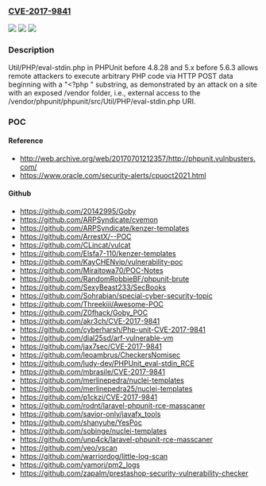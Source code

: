 ### [CVE-2017-9841](https://cve.mitre.org/cgi-bin/cvename.cgi?name=CVE-2017-9841)
![](https://img.shields.io/static/v1?label=Product&message=n%2Fa&color=blue)
![](https://img.shields.io/static/v1?label=Version&message=n%2Fa&color=blue)
![](https://img.shields.io/static/v1?label=Vulnerability&message=n%2Fa&color=brighgreen)

### Description

Util/PHP/eval-stdin.php in PHPUnit before 4.8.28 and 5.x before 5.6.3 allows remote attackers to execute arbitrary PHP code via HTTP POST data beginning with a "<?php " substring, as demonstrated by an attack on a site with an exposed /vendor folder, i.e., external access to the /vendor/phpunit/phpunit/src/Util/PHP/eval-stdin.php URI.

### POC

#### Reference
- http://web.archive.org/web/20170701212357/http://phpunit.vulnbusters.com/
- https://www.oracle.com/security-alerts/cpuoct2021.html

#### Github
- https://github.com/20142995/Goby
- https://github.com/ARPSyndicate/cvemon
- https://github.com/ARPSyndicate/kenzer-templates
- https://github.com/ArrestX/--POC
- https://github.com/CLincat/vulcat
- https://github.com/Elsfa7-110/kenzer-templates
- https://github.com/KayCHENvip/vulnerability-poc
- https://github.com/Miraitowa70/POC-Notes
- https://github.com/RandomRobbieBF/phpunit-brute
- https://github.com/SexyBeast233/SecBooks
- https://github.com/Sohrabian/special-cyber-security-topic
- https://github.com/Threekiii/Awesome-POC
- https://github.com/Z0fhack/Goby_POC
- https://github.com/akr3ch/CVE-2017-9841
- https://github.com/cyberharsh/Php-unit-CVE-2017-9841
- https://github.com/dial25sd/arf-vulnerable-vm
- https://github.com/jax7sec/CVE-2017-9841
- https://github.com/leoambrus/CheckersNomisec
- https://github.com/ludy-dev/PHPUnit_eval-stdin_RCE
- https://github.com/mbrasile/CVE-2017-9841
- https://github.com/merlinepedra/nuclei-templates
- https://github.com/merlinepedra25/nuclei-templates
- https://github.com/p1ckzi/CVE-2017-9841
- https://github.com/rodnt/laravel-phpunit-rce-masscaner
- https://github.com/savior-only/javafx_tools
- https://github.com/shanyuhe/YesPoc
- https://github.com/sobinge/nuclei-templates
- https://github.com/unp4ck/laravel-phpunit-rce-masscaner
- https://github.com/veo/vscan
- https://github.com/warriordog/little-log-scan
- https://github.com/yamori/pm2_logs
- https://github.com/zapalm/prestashop-security-vulnerability-checker


